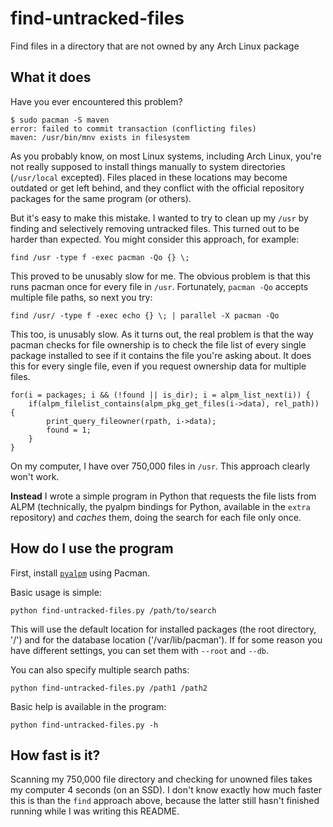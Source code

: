 # find-untracked-files
Find files in a directory that are not owned by any Arch Linux package

## What it does
Have you ever encountered this problem?

    $ sudo pacman -S maven
    error: failed to commit transaction (conflicting files)
    maven: /usr/bin/mnv exists in filesystem

As you probably know, on most Linux systems, including Arch Linux,
you're not really supposed to install things manually to system 
directories (`/usr/local` excepted). Files placed in these locations
may become outdated or get left behind, and they conflict with the
official repository packages for the same program (or others).

But it's easy to make this mistake. I wanted to try to clean up my 
`/usr` by finding and selectively removing untracked files. This 
turned out to be harder than expected. You might consider this 
approach, for example:

    find /usr -type f -exec pacman -Qo {} \;

This proved to be unusably slow for me. The obvious problem is that 
this runs pacman once for every file in `/usr`. Fortunately, 
`pacman -Qo` accepts multiple file paths, so next you try:

    find /usr/ -type f -exec echo {} \; | parallel -X pacman -Qo

This too, is unusably slow. As it turns out, the real problem is
that the way pacman checks for file ownership is to check the file 
list of every single package installed to see if it contains the
file you're asking about. It does this for every single file,
even if you request ownership data for multiple files.

    for(i = packages; i && (!found || is_dir); i = alpm_list_next(i)) {
        if(alpm_filelist_contains(alpm_pkg_get_files(i->data), rel_path)) {
            print_query_fileowner(rpath, i->data);
            found = 1;
        }
    }

On my computer, I have over 750,000 files in `/usr`. This approach 
clearly won't work.

**Instead** I wrote a simple program in Python that requests the 
file lists from ALPM (technically, the pyalpm bindings for Python,
available in the `extra` repository) and *caches* them, doing the 
search for each file only once.

## How do I use the program

First, install 
[`pyalpm`](https://archlinux.org/packages/extra/x86_64/pyalpm/) 
using Pacman.

Basic usage is simple:

    python find-untracked-files.py /path/to/search

This will use the default location for installed packages (the root
directory, '/') and for the database location ('/var/lib/pacman').
If for some reason you have different settings, you can set them with
`--root` and `--db`.

You can also specify multiple search paths:

    python find-untracked-files.py /path1 /path2

Basic help is available in the program:

    python find-untracked-files.py -h

## How fast is it?

Scanning my 750,000 file directory and checking for unowned files 
takes my computer 4 seconds (on an SSD). I don't know exactly how
much faster this is than the `find` approach above, because the 
latter still hasn't finished running while I was writing this README.
